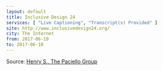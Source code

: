 ```yaml
---
layout: default
title: Inclusive Design 24
services: [ "Live Captioning", "Transcript(s) Provided" ]
site: http://www.inclusivedesign24.org/
city: The Internet
from: 2017-06-10
to: 2017-06-10
---
```


Source: [Henry S., The Paciello Group](https://www.paciellogroup.com/)